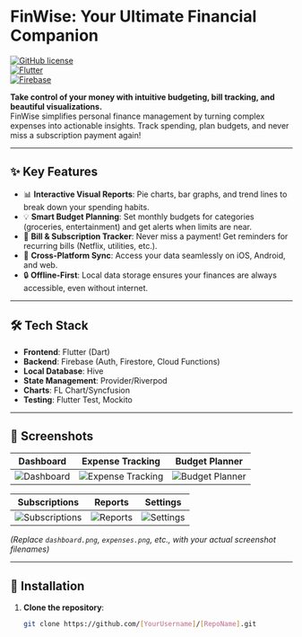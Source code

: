 # FinWise: Your Ultimate Financial Companion  
[![GitHub license](https://img.shields.io/github/license/[YourUsername]/[RepoName])](https://github.com/[YourUsername]/[RepoName]/blob/main/LICENSE)  
[![Flutter](https://img.shields.io/badge/Flutter-3.13-blue?logo=flutter)](https://flutter.dev)  
[![Firebase](https://img.shields.io/badge/Firebase-Emulator-orange?logo=firebase)](https://firebase.google.com)  

**Take control of your money with intuitive budgeting, bill tracking, and beautiful visualizations.**  
FinWise simplifies personal finance management by turning complex expenses into actionable insights. Track spending, plan budgets, and never miss a subscription payment again!  

---

## ✨ Key Features  
- 📊 **Interactive Visual Reports**: Pie charts, bar graphs, and trend lines to break down your spending habits.  
- 💡 **Smart Budget Planning**: Set monthly budgets for categories (groceries, entertainment) and get alerts when limits are near.  
- 🔔 **Bill & Subscription Tracker**: Never miss a payment! Get reminders for recurring bills (Netflix, utilities, etc.).  
- 📱 **Cross-Platform Sync**: Access your data seamlessly on iOS, Android, and web.  
- 🔒 **Offline-First**: Local data storage ensures your finances are always accessible, even without internet.  

---

## 🛠️ Tech Stack  
- **Frontend**: Flutter (Dart)  
- **Backend**: Firebase (Auth, Firestore, Cloud Functions)  
- **Local Database**: Hive  
- **State Management**: Provider/Riverpod  
- **Charts**: FL Chart/Syncfusion  
- **Testing**: Flutter Test, Mockito  

---

## 📸 Screenshots  
| Dashboard | Expense Tracking | Budget Planner |  
|-----------|------------------|----------------|  
| ![Dashboard](screenshots/dashboard.png) | ![Expense Tracking](screenshots/expenses.png) | ![Budget Planner](screenshots/budget.png) |  

| Subscriptions | Reports | Settings |  
|---------------|---------|----------|  
| ![Subscriptions](screenshots/subscriptions.png) | ![Reports](screenshots/reports.png) | ![Settings](screenshots/settings.png) |  

*(Replace `dashboard.png`, `expenses.png`, etc., with your actual screenshot filenames)*  

---

## 🚀 Installation  
1. **Clone the repository**:  
   ```bash  
   git clone https://github.com/[YourUsername]/[RepoName].git  
